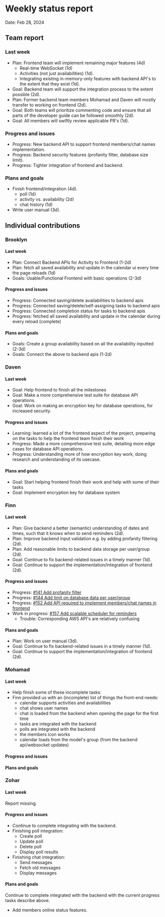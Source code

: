 # Weekly status report

Date: Feb 28, 2024

## Team report

### Last week

- Plan: Frontend team will implement remaining major features (4d)
  - Real-time WebSocket (1d)
  - Activities (not just availabilities) (1d).
  - Integrating existing in-memory-only features with backend API's to the extent that they exist (1d).
- Goal: Backend team will support the integration process to the extent possible (2d).
- Plan: Former backend team members Mohamad and Daven will mostly transfer to working on frontend (2d).
- Goal: Both teams will prioritize commenting code and ensure that all parts of the developer guide can be followed smoothly (2d).
- Goal: All members will swiftly review applicable PR's (1d).

### Progress and issues

- Progress: New backend API to support frontend members/chat names implementation.
- Progress: Backend security features (profanity filter, database size limit).
- Progress: Tighter integration of frontend and backend.

<!--
What you did, what worked, what you learned, where you had trouble, and where you are stuck.
-->

### Plans and goals

- Finish frontend/integration (4d).
  - poll (1d)
  - activity vs. availability (2d)
  - chat history (1d)
- Write user manual (3d).

<!--
Each bullet point should include a measurable task and a time estimate.

Break down tasks such that lowest level tasks are <3 days.

This is higher level and should indicate who is responsible for each task.

May include long-term goals.
-->

## Individual contributions

### Brooklyn

#### Last week

- Plan: Connect Backend APIs for Activity to Frontend (1-2d)
- Plan: fetch all saved availability and update in the calendar ui every time the page reloads (1d)
- Goals: Usable/Functional Frontend with basic operations (2-3d)

#### Progress and issues

<!--
What you did, what worked, what you learned, where you had trouble, and where you are stuck.
-->
- Progress: Connected saving/delete availabilities to backend apis
- Progress: Connected saving/delete/self-assigning tasks to backend apis
- Progress: Connected completion status for tasks to backend apis
- Progress: fetched all saved availability and update in the calendar during every reload (complete)

#### Plans and goals
- Goals: Create a group availability based on all the availability inputted (2-3d)
- Goals: Connect the above to backend apis (1-2d)

<!--
Each bullet point should include a measurable task and a time estimate.

Break down tasks such that lowest level tasks are <3 days.
-->

### Daven

#### Last week

- Goal: Help frontend to finish all the milestones
- Goal: Make a more comprehensive test suite for database API operations.
- Goal: Work on making an encryption key for database operations, for increased security.

#### Progress and issues

<!--
What you did, what worked, what you learned, where you had trouble, and where you are stuck.
-->

- Learning: learned a lot of the frontend aspect of the project, preparing on the tasks to help the frontend team finish their work
- Progress: Made a more comprehensive test suite, detailing more edge cases for database API operations.
- Progress: Understanding more of how encryption key work, doing research and understanding of its usecase.

#### Plans and goals

<!--
Each bullet point should include a measurable task and a time estimate.

Break down tasks such that lowest level tasks are <3 days.
-->

- Goal: Start helping frontend finish their work and help with some of their tasks
- Goal: Implement encryption key for database system

### Finn

#### Last week

- Plan: Give backend a better (semantic) understanding of dates and times, such that it knows when to send reminders (2d).
- Plan: Improve backend input validation e.g. by adding profanity filtering (2d).
- Plan: Add reasonable limits to backend data storage per user/group (2d).
- Goal: Continue to fix backend-related issues in a timely manner (1d).
- Goal: Continue to support the implementation/integration of frontend (2d).

#### Progress and issues

- Progress: [#141 Add profanity filter](https://github.com/cse403-lemmeknow/lemmeknow/pull/141)
- Progress: [#144 Add limit on database data per user/group](https://github.com/cse403-lemmeknow/lemmeknow/pull/144)
- Progress: [#152 Add API required to implement members/chat names in frontend](https://github.com/cse403-lemmeknow/lemmeknow/pull/152)
- Work in progress: [#157 Add scalable scheduler for reminders](https://github.com/cse403-lemmeknow/lemmeknow/pull/157)
  - Trouble: Corresponding AWS API's are relatively confusing

<!--
What you did, what worked, what you learned, where you had trouble, and where you are stuck.
-->

#### Plans and goals

- Plan: Work on user manual (3d).
- Goal: Continue to fix backend-related issues in a timely manner (1d).
- Goal: Continue to support the implementation/integration of frontend (2d).

<!--
Each bullet point should include a measurable task and a time estimate.

Break down tasks such that lowest level tasks are <3 days.
-->

### Mohamad

#### Last week

- Help finish some of these incomplete tasks:
- Finn provided us with an (incomplete) list of things the ⁠front-end needs:
  - calendar supports activities and availabilities
  - chat shows user names
  - chat is loaded from the backend when opening the page for the first time
  - tasks are integrated with the backend
  - polls are integrated with the backend
  - the members icon works
  - calendar loads from the model's group (from the backend api/websocket updates)

#### Progress and issues

<!--
What you did, what worked, what you learned, where you had trouble, and where you are stuck.
-->

#### Plans and goals

<!--
Each bullet point should include a measurable task and a time estimate.

Break down tasks such that lowest level tasks are <3 days.
-->

### Zohar

#### Last week

Report missing.

#### Progress and issues

- Continue to complete integrating with the backend.
- Finishing poll integration:
  - Create poll
  - Update poll
  - Delete poll
  - Display poll results
- Finishing chat integration:
  - Send messages
  - Fetch old messages
  - Display messages

#### Plans and goals

Continue to complete integrated with the backend with the current progress tasks
describe above.
- Add members online status features.
